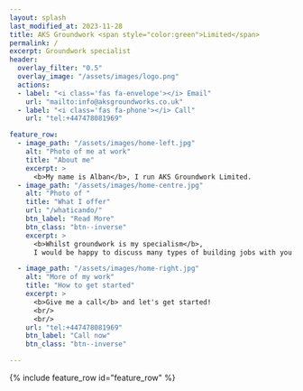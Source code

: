 ```yaml
---
layout: splash
last_modified_at: 2023-11-28
title: AKS Groundwork <span style="color:green">Limited</span>
permalink: /
excerpt: Groundwork specialist
header:
  overlay_filter: "0.5"
  overlay_image: "/assets/images/logo.png"
  actions:
  - label: "<i class='fas fa-envelope'></i> Email"
    url: "mailto:info@aksgroundworks.co.uk"
  - label: "<i class='fas fa-phone'></i> Call"
    url: "tel:+447478081969"

feature_row:
  - image_path: "/assets/images/home-left.jpg"
    alt: "Photo of me at work"
    title: "About me"
    excerpt: >
      <b>My name is Alban</b>, I run AKS Groundwork Limited. 
  - image_path: "/assets/images/home-centre.jpg"
    alt: "Photo of "
    title: "What I offer"
    url: "/whaticando/"
    btn_label: "Read More"
    btn_class: "btn--inverse"
    excerpt: >
      <b>Whilst groundwork is my specialism</b>,     
      I would be happy to discuss many types of building jobs with you.

  - image_path: "/assets/images/home-right.jpg"
    alt: "More of my work"
    title: "How to get started"
    excerpt: >
      <b>Give me a call</b> and let's get started!
      <br/>
      <br/>
    url: "tel:+447478081969"
    btn_label: "Call now"
    btn_class: "btn--inverse"

---
```



{% include feature_row id="feature_row" %}